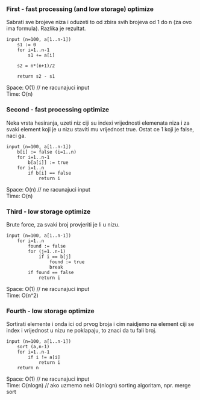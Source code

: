 ### First - fast processing (and low storage) optimize

Sabrati sve brojeve niza i oduzeti to od zbira svih brojeva od 1 do n (za ovo ima formula). Razlika je rezultat.

```
input (n=100, a[1..n-1])
    s1 := 0
    for i=1..n-1
        s1 += a[i]
    
    s2 = n*(n+1)/2

    return s2 - s1
```

Space: O(1) // ne racunajuci input  
Time: O(n)  


### Second - fast processing optimize

Neka vrsta hesiranja, uzeti niz ciji su indexi vrijednosti elemenata niza i za svaki element koji je u nizu staviti mu vrijednost true. Ostat ce 1 koji je false, naci ga.

```
input (n=100, a[1..n-1])
	b[i] := false (i=1..n)
	for i=1..n-1
		b[a[i]] := true
	for i=1..n
		if b[i] == false
			return i
```

Space: O(n) // ne racunajuci input  
Time: O(n)  

### Third - low storage optimize

Brute force, za svaki broj provjeriti je li u nizu.

```
input (n=100, a[1..n-1])
	for i=1..n
		found := false
		for (j=1..n-1)
			if i == b[j]
				found := true
				break
		if found == false
			return i 
```

Space: O(1) // ne racunajuci input  
Time: O(n^2)  

### Fourth - low storage optimize

Sortirati elemente i onda ici od prvog broja i cim naidjemo na element ciji se index i vrijednost u nizu ne poklapaju, to znaci da tu fali broj.

```
input (n=100, a[1..n-1])
	sort (a,n-1)
	for i=1..n-1
		if i != a[i]
			return i
	return n
```

Space: O(1) // ne racunajuci input  
Time: O(nlogn) // ako uzmemo neki O(nlogn) sorting algoritam, npr. merge sort  